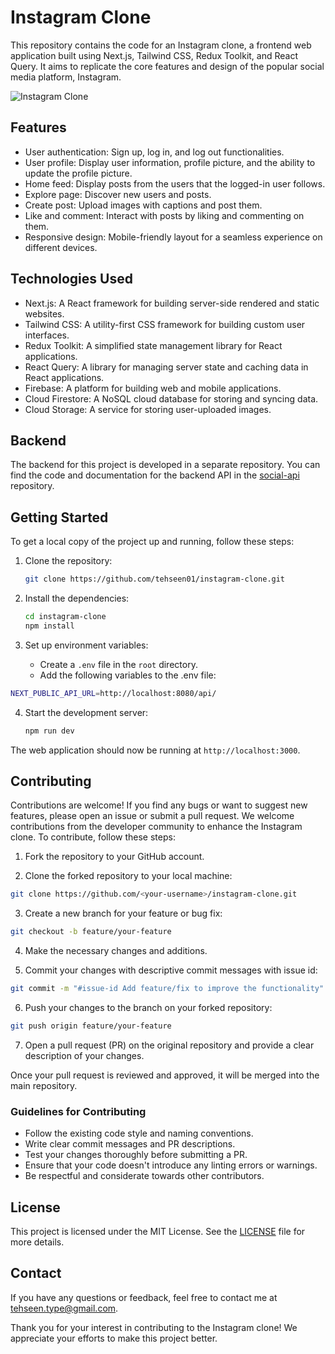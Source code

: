 # Instagram Clone

This repository contains the code for an Instagram clone, a frontend web application built using Next.js, Tailwind CSS, Redux Toolkit, and React Query. It aims to replicate the core features and design of the popular social media platform, Instagram.

![Instagram Clone](https://github.com/tehseen01/instagram-clone/assets/86504467/18b1b53b-68ad-4808-ac98-253112b17206)


## Features

- User authentication: Sign up, log in, and log out functionalities.
- User profile: Display user information, profile picture, and the ability to update the profile picture.
- Home feed: Display posts from the users that the logged-in user follows.
- Explore page: Discover new users and posts.
- Create post: Upload images with captions and post them.
- Like and comment: Interact with posts by liking and commenting on them.
- Responsive design: Mobile-friendly layout for a seamless experience on different devices.

## Technologies Used

- Next.js: A React framework for building server-side rendered and static websites.
- Tailwind CSS: A utility-first CSS framework for building custom user interfaces.
- Redux Toolkit: A simplified state management library for React applications.
- React Query: A library for managing server state and caching data in React applications.
- Firebase: A platform for building web and mobile applications.
- Cloud Firestore: A NoSQL cloud database for storing and syncing data.
- Cloud Storage: A service for storing user-uploaded images.

## Backend

The backend for this project is developed in a separate repository. You can find the code and documentation for the backend API in the [social-api](https://github.com/tehseen01/social-api) repository.

## Getting Started

To get a local copy of the project up and running, follow these steps:

1. Clone the repository:

   ```bash
   git clone https://github.com/tehseen01/instagram-clone.git
   ```

2. Install the dependencies:

   ```bash
   cd instagram-clone
   npm install
   ```
   
3. Set up environment variables:
   - Create a `.env` file in the `root` directory.
   - Add the following variables to the .env file:

```bash
NEXT_PUBLIC_API_URL=http://localhost:8080/api/
```

4. Start the development server:

   ```bash
   npm run dev
   ```

The web application should now be running at `http://localhost:3000`.

## Contributing

Contributions are welcome! If you find any bugs or want to suggest new features, please open an issue or submit a pull request.
We welcome contributions from the developer community to enhance the Instagram clone. To contribute, follow these steps:

1. Fork the repository to your GitHub account.

2. Clone the forked repository to your local machine:

```bash
git clone https://github.com/<your-username>/instagram-clone.git
```

3. Create a new branch for your feature or bug fix:

```bash
git checkout -b feature/your-feature
```

4. Make the necessary changes and additions.

5. Commit your changes with descriptive commit messages with issue id:

```bash
git commit -m "#issue-id Add feature/fix to improve the functionality"
```

6. Push your changes to the branch on your forked repository:

```bash
git push origin feature/your-feature
```

7. Open a pull request (PR) on the original repository and provide a clear description of your changes.

Once your pull request is reviewed and approved, it will be merged into the main repository.

### Guidelines for Contributing

- Follow the existing code style and naming conventions.
- Write clear commit messages and PR descriptions.
- Test your changes thoroughly before submitting a PR.
- Ensure that your code doesn't introduce any linting errors or warnings.
- Be respectful and considerate towards other contributors.

## License

This project is licensed under the MIT License. See the [LICENSE](LICENSE) file for more details.

## Contact

If you have any questions or feedback, feel free to contact me at tehseen.type@gmail.com.

Thank you for your interest in contributing to the Instagram clone! We appreciate your efforts to make this project better.
